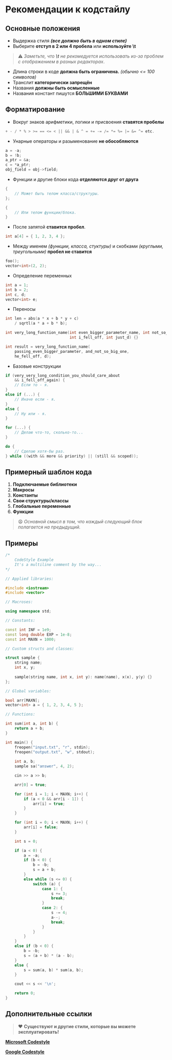 # Рекомендации к кодстайлу

## Основные положения

- Выдержка стиля **_(все должно быть в одном стиле)_**
- Выберите **отступ в 2 или 4 пробела** или **используйте \t**

> :warning: _Заметьте, что **\t** не рекомедуется использовать из-за проблем с отображением в разных редакторах_.

- Длина строки в коде **должна быть ограничена.** _(обычно <= 100 символов)_
- Транслит **категорически запрещён**
- Названия **должны быть осмысленные**
- Названия констант пишутся **БОЛЬШИМИ БУКВАМИ**

## Форматирование

- Вокруг знаков арифметики, логики и присвоения **ставятся пробелы**

```c++
+ - / * % > >= == <= < || && | & ^ = += -= /= *= %= |= &= ^= etc.
```

- Унарные операторы и разыменование **не обособляются**

```c++
a = -a;
b = !b;
a_ptr = &a;
c = *a_ptr; 
obj_field = obj->field;
```

- Функции и другие блоки кода **отделяются друг от друга**

```c++
{
    // Может быть телом класса/структуры.
};

{
    // Или телом функции/блока.
}
```

- После запятой **ставится пробел**.

```c++
int a[4] = { 1, 2, 3, 4 };
```

- Между именем _(функции, класса, стуктуры)_ и скобками _(круглыми, треугольными)_ **пробел не ставится**

```c++
foo();
vector<int>(2, 2);
```

- Определение переменных

```c++
int a = 1;
int b = 2;
int c, d;
vector<int> e;
```

- Переносы

```c++
int len = abs(a * x + b * y + c)
    / sqrtl(a * a + b * b);

int very_long_function_name(int even_bigger_parameter_name, int not_so_big_one,
                            int i_fell_off, int just_d) {}

int result = very_long_function_name(
    passing_even_bigger_parameter, and_not_so_big_one,
    he_fell_off, d);
```

- Базовые конструкции

```c++
if (very_very_long_condition_you_should_care_about
    && i_fell_off_again) {
    // Если то - я. 
}
else if (...) {
    // Иначе если - я.
}
else {
    // Ну или - я.
}

for (...) {
    // Делаю что-то, сколько-то...
}

do {
    // Сделаю хотя-бы раз.
} while ((with && more && priority) || (still && scoped));
```

## Примерный шаблон кода

1. **Подключаемые библиотеки**
2. **Макросы**
3. **Константы**
4. **Свои структуры/классы**
5. **Глобальные переменные**
6. **Функции**

> :weary: _Основной смысл в том, что каждый следующий блок полагается на предыдущий._

## Примеры


```c++
/*
    CodeStyle Example
    It's a multiline comment by the way...
*/

// Applied libraries:

#include <iostream>
#include <vector>

// Macroses:

using namespace std;

// Constants:

const int INF = 1e9;
const long double EXP = 1e-8;
const int MAXN = 1000;

// Custom structs and classes:

struct sample {
    string name;
    int x, y;
    
    sample(string name, int x, int y): name(name), x(x), y(y) {}
};

// Global variables:

bool arr[MAXN];
vector<int> a = { 1, 2, 3, 4, 5 };

// Functions:

int sum(int a, int b) {
    return a + b;
}

int main() {
    freopen("input.txt", "r", stdin);
    freopen("output.txt", "w", stdout);
    
    int a, b;
    sample sa("answer", 4, 2);

    cin >> a >> b;

    arr[0] = true;

    for (int i = 1; i < MAXN; i++) {
        if (a < 0 && arr[i - 1]) {
            arr[i] = true;
        }
    }

    for (int i = 0; i < MAXN; i++) {
        arr[i] = false;
    }

    int s = 0;

    if (a < 0) {
        a = -a;
        if (b < 0) {
            b = -b;
            s = a + b;
        }
        else while (s <= 0) {
            switch (a) {
                case 1: {
                    s += 3;
                    break;
                }
                case 2: {
                    s -= 4;
                    a--;
                    break;
                }
            }
        }
    }
    else if (b < 0) {
        b = -b;
        s = (a + b) * (a - b);
    }
    else {
        s = sum(a, b) * sum(a, b);
    }

    cout << s << '\n';

    return 0;
}

```

## Дополнительные ссылки

> :hearts: **Существуют и другие стили, которые вы можете эксплуатировать!**

**[Microsoft Codestyle](https://view.officeapps.live.com/op/view.aspx?src=https%3A%2F%2Fraw.githubusercontent.com%2Fsphinxlogic%2FAll-In-One-Code-Framework%2Fmaster%2FAll-In-One%2520Code%2520Framework%2520Coding%2520Standards.docx&wdOrigin=BROWSELINK)**

**[Google Codestyle](https://google.github.io/styleguide/cppguide.html)**
